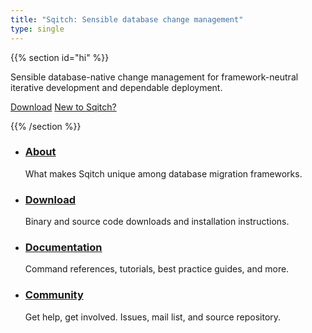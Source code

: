 ```yaml
---
title: "Sqitch: Sensible database change management"
type: single
---
```


{{% section id="hi" %}}

<!-- The framework-neutral, database-loving, developer-friendly, dependable database change management system. -->

Sensible database-native change management for framework-neutral iterative development and dependable deployment.

<!-- Sqitch is the developer-friendly, confidence-inducing, platform-neutral database change management system. -->

<a href="/download/" class="download" title="Download Sqitch"> Download</a>
<a href="/about/" title="About Sqitch">New to Sqitch?</a>

{{% /section %}}

<main>
	<section id="info">
		<nav>
			<ul>
				<li>
					<a class="about" href="/about/"><h3>About</h3></a>
					<p>What makes Sqitch unique among database migration frameworks.</p>
				</li>
				<li>
					<a class="download" href="/download/"><h3>Download</h3></a>
					<p>Binary and source code downloads and installation instructions.</p>
				</li>
				<li>
					<a class="docs" href="/docs/"><h3>Documentation</h3></a>
					<p>Command references, tutorials, best practice guides, and more.</p>
				</li>
				<li>
					<a class="community" href="/community/"><h3>Community</h3></a>
					<p>Get help, get involved. Issues, mail list, and source repository.</p>
				</li>
			</ul>
		</nav>
	</section>
</main>